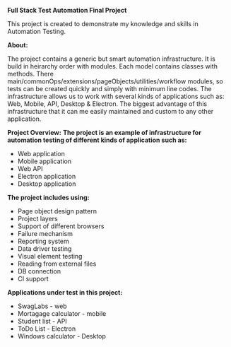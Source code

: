 **Full Stack Test Automation Final Project**

This project is created to demonstrate my knowledge and skills in Automation Testing.

**About:**

The project contains a generic but smart automation infrastructure. It is build in heirarchy order with modules. Each model contains classes with methods. There main/commonOps/extensions/pageObjects/utilities/workflow modules, so tests can be created quickly and simply with minimum line codes. The infrastructure allows us to work with several kinds of applications such as: Web, Mobile, API, Desktop & Electron. The biggest advantage of this infrastructure that it can me easily maintained and custom to any other application.

**Project Overview:**
**The project is an example of infrastructure for automation testing of different kinds of application such as:**
- Web application
- Mobile application
- Web API
- Electron application
- Desktop application

**The project includes using:**
- Page object design pattern
- Project layers
- Support of different browsers
- Failure mechanism
- Reporting system
- Data driver testing
- Visual element testing
- Reading from external files
- DB connection
- CI support

**Applications under test in this project:**
- SwagLabs - web
- Mortagage calculator - mobile
- Student list - API
- ToDo List - Electron
- Windows calculator - Desktop
